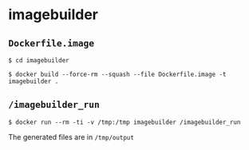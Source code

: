 # imagebuilder

## `Dockerfile.image`

```
$ cd imagebuilder

$ docker build --force-rm --squash --file Dockerfile.image -t imagebuilder .
```

## `/imagebuilder_run`

```
$ docker run --rm -ti -v /tmp:/tmp imagebuilder /imagebuilder_run
```

The generated files are in `/tmp/output`
